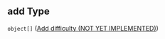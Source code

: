 ## add Type

`object[]` ([Add difficulty (NOT YET IMPLEMENTED)](generic-properties-difficulty-properties-add-difficulty-add-difficulty-not-yet-implemented.md))
